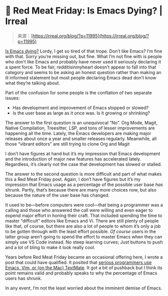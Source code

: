 <!--yml
category: 未分类
date: 2024-05-29 13:22:26
-->

# 🥩 Red Meat Friday: Is Emacs Dying? | Irreal

> 来源：[https://irreal.org/blog/?p=11995](https://irreal.org/blog/?p=11995)

[Is Emacs dying?](https://www.reddit.com/r/emacs/comments/1avn7ox/is_emacs_dying/) Lordy, I get so tired of that trope. Don’t like Emacs? I’m fine with that. Sorry you’re missing out, but fine. What I’m not fine with is people who don’t like Emacs and probably have never used it seriously declaring it a spent force. To be fair, redditisinmyheart doesn’t appear to fall into that category and seems to be asking an honest question rather than making an ill informed statement but most people declaring Emacs dead don’t know what they’re talking about.

Part of the confusion for some people is the conflation of two separate issues:

*   Has development and improvement of Emacs stopped or slowed?
*   Is the user base as large as it once was. Is it growing or shrinking?

The answer to the first question is an unequivocal “No”. Org Mode, Magit, Native Compilation, Treesitter, LSP, and tons of lesser improvements are happening all the time. Lately, the Emacs developers are making major releases about once a year and smaller releases regularly. Meanwhile, all those “vibrant editors” are still trying to clone Org and Magit

I don’t have figures at hand but it’s my impression that Emacs development and the introduction of major new features has accelerated lately. Regardless, it’s clearly not the case that development has slowed or stalled.

The answer to the second question is more difficult and part of what makes this a Red Meat Friday post. Again, I don’t have figures but it’s my impression that Emacs usage as a percentage of the possible user base *has* shrunk. Partly, that’s because there are many more choices now, but also because the nature of the user base has changed.

It used to be—before computers were cool—that being a programmer was a calling and those who answered the call were willing and even eager to expend major effort in honing their craft. That included spending the time to master “difficult” editors like Emacs and Vi. There are still plenty of people like that, of course, but there are also a lot of people to whom it’s only a job to be gotten through with the least effort possible. *Of course* users in the latter group aren’t going to spend the effort to master Emacs when they can simply use VS Code instead. No steep learning curves; Just buttons to push and a lot of bling to make it look really cool.

Years before Red Meat Friday became an occasional offering here, I wrote a post that could have qualified. It posited that [serious programmers use Emacs, Vim, or (on the Mac) TextMate](https://irreal.org/blog/?p=697). It got a bit of pushback but I think its point remains valid and probably speaks to why the percentage of Emacs users has shrunk.

In any event, I’m not the least worried about the imminent demise of Emacs.